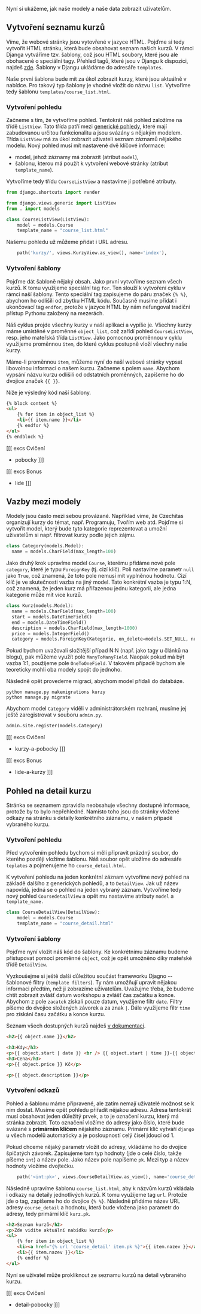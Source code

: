 Nyní si ukážeme, jak naše modely a naše data zobrazit uživatelům.

## Vytvoření seznamu kurzů

Víme, že webové stránky jsou vytovřené v jazyce HTML. Pojďme si tedy vytvořit HTML stránku, která bude obsahovat seznam našich kurzů. V rámci Djanga vytváříme tzv. šablony, což jsou HTML soubory, které jsou ale obohacené o speciální tagy. Přehled tagů, které jsou v Djangu k dispozici, najdeš [zde](https://docs.djangoproject.com/en/3.2/ref/templates/builtins/). Šablony v Djangu ukládáme do adresáře `templates`.

Naše první šablona bude mít za úkol zobrazit kurzy, které jsou aktuálně v nabídce. Pro takový typ šablony je vhodné vložit do názvu `list`. Vytvoříme tedy šablonu `templates/course_list.html`.

### Vytvoření pohledu

Začneme s tím, že vytvoříme pohled. Tentokrát náš pohled založíme na třídě `ListView`. Tato třída patří mezi [generické pohledy](https://docs.djangoproject.com/en/3.2/topics/class-based-views/generic-display/), které mají zabudovanou určitou funkcionalitu a jsou svázány s nějakým modelem. Třída `ListView` má za úkol zobrazit uživateli seznam záznamů nějakého modelu. Nový pohled musí mít nastavené dvě klíčové informace:

- model, jehož záznamy má zobrazit (atribut `model`),
- šablonu, kterou má použít k vytvoření webové stránky (atribut `template_name`).

Vytvoříme tedy třídu `CourseListView` a nastavíme jí potřebné atributy.

```python
from django.shortcuts import render

from django.views.generic import ListView
from . import models

class CourseListView(ListView):
    model = models.Course
    template_name = "course_list.html"
```

Našemu pohledu už můžeme přidat i URL adresu.

```python
    path('kurzy/', views.KurzyView.as_view(), name='index'),
```

### Vytvoření šablony

Pojďme dát šabloně nějaký obsah. Jako první vytvoříme seznam všech kurzů. K tomu využijeme speciální tag `for`. Ten slouží k vytvoření cyklu v rámci naší šablony. Tento speciální tag zapisujeme do páru značek `{% %}`, abychom ho odlišili od zbytku HTML kódu. Současně musíme přidat i ukončovací tag `endfor`, protože v jazyce HTML by nám nefungoval tradiční přístup Pythonu založený na mezerách.

Náš cyklus projde všechny kurzy v naší aplikaci a vypíše je. Všechny kurzy máme umístěné v proměnné `object_list`, což zařídí pohled `CourseListView`, resp. jeho mateřská třída `ListView`. Jako pomocnou proměnnou v cyklu využijeme proměnnou `item`, do které cyklus postupně vloží všechny naše kurzy.

Máme-li proměnnou `item`, můžeme nyní do naší webové stránky vypsat libovolnou informaci o našem kurzu. Začneme s polem `name`. Abychom vypsání názvu kurzu odlišili od odstatních proměnných, zapíšeme ho do dvojice značek `{{ }}`.

Níže je výsledný kód naší šablony.

```html
{% block content %}
<ul>
    {% for item in object_list %}
    <li>{{ item.name }}</li>
    {% endfor %}
</ul>
{% endblock %}
```

[[[ excs Cvičení
- pobocky
]]]

[[[ excs Bonus
- lide
]]]


## Vazby mezi modely

Modely jsou často mezi sebou provázané. Například víme, že Czechitas organizují kurzy do témat, např. Programuju, Tvořím web atd. Pojďme si vytvořit model, který bude tyto kategorie reprezentovat a umožní uživatelům si např. filtrovat kurzy podle jejich zájmu.

```python
class Category(models.Model):
  name = models.CharField(max_length=100)
```

Jako druhý krok upravíme model `Course`, kterému přidáme nové pole `category`, které je typu `ForeignKey` (tj. cizí klíč). Poli nastavíme parametr `null` jako `True`, což znamená, že toto pole nemusí mít vyplněnou hodnotu. Cizí klíč je ve skutečnosti vazba na jiný model. Tato konkrétní vazba je typu 1:N, což znamená, že jeden kurz má přiřazenou jednu kategorii, ale jedna kategorie může mít více kurzů.

```python
class Kurz(models.Model):
  name = models.CharField(max_length=100)
  start = models.DateTimeField()
  end = models.DateTimeField()
  description = models.CharField(max_length=1000)
  price = models.IntegerField()
  category = models.ForeignKey(Kategorie, on_delete=models.SET_NULL, null=True)
```

Pokud bychom uvažovali složitější případ N:N (např. jako tagy u článků na blogu), pak můžeme využít pole `ManyToManyField`. Naopak pokud má být vazba 1:1, použijeme pole `OneToOneField`. V takovém případě bychom ale teoreticky mohli oba modely spojit do jednoho.

Následně opět provedeme migraci, abychom model přidali do databáze.

```
python manage.py makemigrations kurzy
python manage.py migrate
```

Abychom model `Category` viděli v administrátorském rozhraní, musíme jej ještě zaregistrovat v souboru `admin.py`.

```python
admin.site.register(models.Category)
```

[[[ excs Cvičení
- kurzy-a-pobocky
]]]

[[[ excs Bonus
- lide-a-kurzy
]]]


## Pohled na detail kurzu

Stránka se seznamem zpravidla neobsahuje všechny dostupné informace, protože by to bylo nepřehledné. Namísto toho jsou do stránky vložené odkazy na stránku s detaily konkrétního záznamu, v našem případě vybraného kurzu.

### Vytvoření pohledu

Před vytvořením pohledu bychom si měli připravit prázdný soubor, do kterého později vložíme šablonu. Náš soubor opět uložíme do adresáře `teplates` a pojmenujeme ho `course_detail.html`.

K vytvoření pohledu na jeden konkrétní záznam vytvoříme nový pohled na základě dalšího z generických pohledů, a to `DetailView`. Jak už název napovídá, jedná se o pohled na jeden vybraný záznam. Vytvoříme tedy nový pohled `CoursedetailView` a opět mu nastavíme atributy `model` a `template_name.`

```python
class CourseDetailView(DetailView):
    model = models.Course
    template_name = "course_detail.html"
```

### Vytvoření šablony

Pojďme nyní vložit náš kód do šablony. Ke konkrétnímu záznamu budeme přistupovat pomocí proměnné `object`, což je opět umožněno díky mateřské třídě `DetailView`.

Vyzkoušejme si ještě další důležitou součást frameworku Djagno -- šablonové filtry (`template filters`). Ty nám umožňují upravit nějakou informaci předtím, než ji zobrazíme uživatelům. Uvažujme třeba, že budeme chtít zobrazit zvlášť datum workshopu a zvlášť čas začátku a konce. Abychom z pole `zacatek` získali pouze datum, využijeme filtr `date`. Filtry píšeme do dvojice složených závorek a za znak `|`. Dále využijeme filtr `time` pro získání času začátku a konce kurzu.

Seznam všech dostupných kurzů najdeš [v dokumentaci](https://docs.djangoproject.com/en/3.2/ref/templates/builtins/).

```html
<h2>{{ object.name }}</h2>

<h3>Kdy</h3>
<p>{{ object.start | date }} <br /> {{ object.start | time }}-{{ object.end | time }}</p>
<h3>Cena</h3>
<p>{{ object.price }} Kč</p>

<p>{{ object.description }}</p>
```

### Vytvoření odkazů

Pohled a šablonu máme připravené, ale zatím nemají uživatelé možnost se k nim dostat. Musíme opět pohledu přiřadit nějakou adresu. Adresa tentokrát musí obsahovat jeden důležitý prvek, a to je označení kurzu, který má stránka zobrazit. Toto označení vložíme do adresy jako číslo, které bude svázané s **primárním klíčem** nějakého záznamu. Primární klíč vytváří `django` u všech modelů automaticky a je posloupností celý čísel jdoucí od 1.

Pokud chceme nějaký parametr vložit do adresy, vkládáme ho do dvojice špičatých závorek. Zapisujeme tam typ hodnoty (jde o celé číslo, takže píšeme `int`) a název pole. Jako název pole napíšeme `pk`. Mezi typ a název hodnoty vložíme dvojtečku.

```python
    path('<int:pk>', views.CourseDetailView.as_view(), name='course_detail'),
```

Následně upravíme šablonu `course_list.html`, aby k názvům kurzů vkládala i odkazy na detaily jednotlivých kurzů. K tomu využijeme tag `url`. Protože jde o tag, zapíšeme ho do dvojice `{% %}`. Následně přidáme název URL adresy `course_detail` a hodnotu, která bude vložena jako parametr do adresy, tedy primární klíč `kurz.pk`.

```html
<h2>Seznam kurzů</h2>
<p>Zde vidíte aktuální nabídku kurzů</p>
<ul>
    {% for item in object_list %}
    <li><a href="{% url 'course_detail' item.pk %}">{{ item.nazev }}</a></li>
    <li>{{ item.nazev }}</li>
    {% endfor %}
</ul>
```

Nyní se uživatel může prokliknout ze seznamu kurzů na detail vybraného kurzu.

[[[ excs Cvičení
- detail-pobocky
]]]
